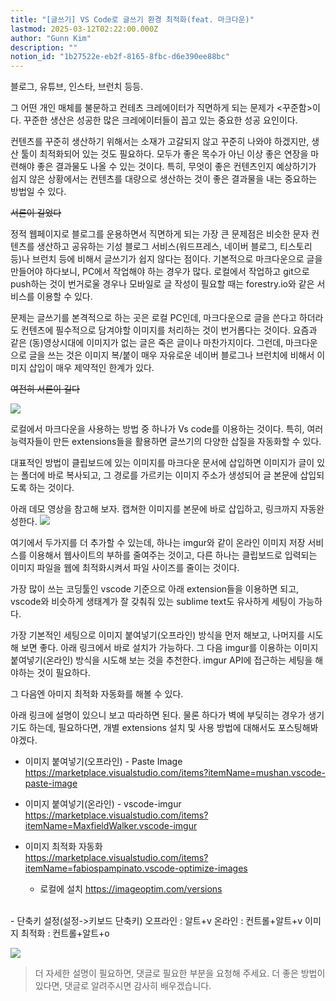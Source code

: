 ```yaml
---
title: "[글쓰기] VS Code로 글쓰기 환경 최적화(feat. 마크다운)"
lastmod: 2025-03-12T02:22:00.000Z
author: "Gunn Kim"
description: ""
notion_id: "1b27522e-eb2f-8165-8fbc-d6e390ee88bc"
---
```


블로그, 유튜브, 인스타, 브런치 등등.

그 어떤 개인 매체를 불문하고 컨테츠 크레에이터가 직면하게 되는 문제가 <꾸준함>이다.
꾸준한 생산은 성공한 많은 크레에이터들이 꼽고 있는 중요한 성공 요인이다.

컨텐츠를 꾸준히 생산하기 위해서는 소재가 고갈되지 않고 꾸준히 나와야 하겠지만,
생산 툴이 최적화되어 있는 것도 필요하다. 모두가 좋은 목수가 아닌 이상 좋은 연장을 마련해야 좋은 결과물도 나올 수 있는 것이다.
특히, 무엇이 좋은 컨텐츠인지 예상하기가 쉽지 않은 상황에서는 컨텐츠를 대량으로 생산하는 것이 좋은 결과물을 내는 중요하는 방법일 수 있다.

~~서론이 길었다~~

정적 웹페이지로 블로그를 운용하면서 직면하게 되는 가장 큰 문제점은 비슷한 문자 컨텐츠를 생산하고 공유하는 기성 블로그 서비스(워드프레스, 네이버 블로그, 티스토리 등)나 브런치 등에 비해서 글쓰기가 쉽지 않다는 점이다. 기본적으로 마크다운으로 글을 만들어야 하다보니, PC에서 작업해야 하는 경우가 많다. 로컬에서 작업하고 git으로 push하는 것이 번거로울 경우나 모바일로 글 작성이 필요할 때는 forestry.io와 같은 서비스를 이용할 수 있다.

문제는 글쓰기를 본격적으로 하는 곳은 로컬 PC인데, 마크다운으로 글을 쓴다고 하더라도 컨텐츠에 필수적으로 담겨야할 이미지를 처리하는 것이 번거롭다는 것이다.
요즘과 같은 (동)영상시대에 이미지가 없는 글은 죽은 글이나 마찬가지이다. 그런데, 마크다운으로 글을 쓰는 것은 이미지 복/붙이 매우 자유로운 네이버 블로그나 브런치에 비해서 이미지 삽입이 매우 제약적인 한계가 있다.

~~여전히 서론이 길다~~

![](2020-01-30-17-49-38.png)

로컬에서 마크다운을 사용하는 방법 중 하나가 Vs code를 이용하는 것이다. 특히, 여러 능력자들이 만든 extensions들을 활용하면 글쓰기의 다양한 삽질을 자동화할 수 있다.

대표적인 방법이 클립보드에 있는 이미지를 마크다운 문서에 삽입하면 이미지가 글이 있는 폴더에 바로 복사되고, 그 경로를 가르키는 이미지 주소가 생성되어 글 본문에 삽입되도록 하는 것이다. 

아래 데모 영상을 참고해 보자. 캡쳐한 이미지를 본문에 바로 삽입하고, 링크까지 자동완성한다.
![](vscode-paste-image.gif)

여기에서 두가지를 더 추가할 수 있는데, 하나는 imgur와 같이 온라인 이미지 저장 서비스를 이용해서 웹사이트의 부하를 줄여주는 것이고, 다른 하나는 클립보드로 입력되는 이미지 파일을 웹에 최적화시켜서 파일 사이즈를 줄이는 것이다.

가장 많이 쓰는 코딩툴인 vscode 기준으로 아래 extension들을 이용하면 되고, vscode와 비슷하게 생태계가 잘 갖춰줘 있는 sublime text도 유사하게 세팅이 가능하다.

가장 기본적인 세팅으로 이미지 붙여넣기(오프라인) 방식을 먼저 해보고, 나머지를 시도해 보면 좋다.
아래 링크에서 바로 설치가 가능하다. 그 다음 imgur를 이용하는 이미지 붙여넣기(온라인) 방식을 시도해 보는 것을 추천한다. imgur API에 접근하는 세팅을 해야하는 것이 필요하다.

그 다음엔 아미지 최적화 자동화를 해볼 수 있다. 

아래 링크에 설명이 있으니 보고 따라하면 된다. 물론 하다가 벽에 부딪히는 경우가 생기기도 하는데, 필요하다면, 개별 extensions 설치 및 사용 방법에 대해서도 포스팅해봐야겠다.

- 이미지 붙여넣기(오프라인) - Paste Image  
https://marketplace.visualstudio.com/items?itemName=mushan.vscode-paste-image

- 이미지 붙여넣기(온라인) - vscode-imgur  
https://marketplace.visualstudio.com/items?itemName=MaxfieldWalker.vscode-imgur

- 이미지 최적화 자동화  
https://marketplace.visualstudio.com/items?itemName=fabiospampinato.vscode-optimize-images
    * 로컬에 설치 https://imageoptim.com/versions  
</br>
- 단축키 설정(설정->키보드 단축키)  
오프라인 : 알트+v  
온라인 : 컨트롤+알트+v  
이미지 최적화 : 컨트롤+알트+o  

![](2020-01-30-17-54-32.png)
> 더 자세한 설명이 필요하면, 댓글로 필요한 부분을 요청해 주세요.
> 더 좋은 방법이 있다면, 댓글로 알려주시면 감사히 배우겠습니다.

